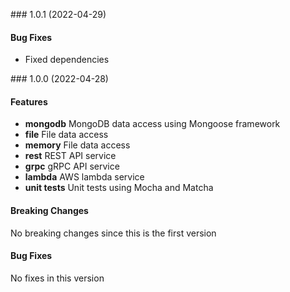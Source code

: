 <a name="1.0.1"></a> ### 1.0.1 (2022-04-29)

#### Bug Fixes
* Fixed dependencies


<a name="1.0.0"></a> ### 1.0.0 (2022-04-28)

#### Features
* **mongodb** MongoDB data access using Mongoose framework
* **file** File data access 
* **memory** File data access 
* **rest** REST API service
* **grpc** gRPC API service
* **lambda** AWS lambda service
* **unit tests** Unit tests using Mocha and Matcha

#### Breaking Changes
No breaking changes since this is the first version

#### Bug Fixes
No fixes in this version

